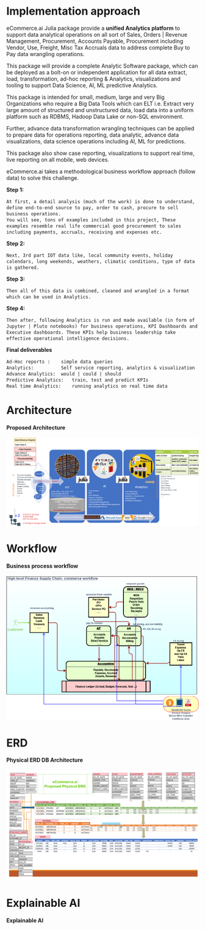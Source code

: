# Implementation approach

eCommerce.ai Julia package provide a **unified Analytics platform** to support data analytical operations on all sort of Sales, Orders | Revenue  Management, Procurement, Accounts Payable, Procurement including Vendor, Use, Freight, Misc Tax Accruals data to address complete Buy to Pay data wrangling operations.

This package will provide a complete Analytic Software package, which can be deployed as a bolt-on or independent application for all data extract, load, transformation, ad-hoc reporting & Analytics, visualizations and tooling to support Data Science, AI, ML predictive Analytics.

This package is intended for small, medium, large and very Big Organizations who require a Big Data Tools which can ELT i.e. Extract very large amount of structured and unstructured data, load data into a uniform platform such as RDBMS, Hadoop Data Lake or non-SQL environment.

Further, advance data transformation wrangling techniques can be applied to prepare data for operations reporting, data analytic, advance data visualizations, data science operations including AI, ML for predictions.

This package also show case reporting, visualizations to support real time, live reporting on all mobile, web devices. 

eCommerce.ai takes a methodological business workflow approach (follow data) to solve this challenge.

**Step 1:**
    
    At first, a detail analysis (much of the work) is done to understand, define end-to-end source to pay, order to cash, procure to sell business operations.
    You will see, tons of examples included in this project, These examples resemble real life commercial good procurement to sales including payments, accruals, receiving and expenses etc.

**Step 2:**
    
    Next, 3rd part IOT data like, local community events, holiday calendars, long weekends, weathers, climatic conditions, type of data is gathered.

**Step 3:**
    
    Then all of this data is combined, cleaned and wrangled in a format which can be used in Analytics.

**Step 4:**
    
    Then after, following Analytics is run and made available (in form of Jupyter | Pluto notebooks) for business operations, KPI Dashboards and Executive dashboards. These KPIs help business leadership take effective operational intelligence decisions.

**Final deliverables**
    
    Ad-Hoc reports :    simple data queries
    Analytics:          Self service reporting, analytics & visualization
    Advance Analytics:  would | could | should
    Predictive Analytics:   train, test and predict KPIs
    Real time Analytics:    running analytics on real time data

# Architecture
#### Proposed Architecture
![Proposed Architecture](https://github.com/AmitXShukla/eCommerce.ai/blob/main/assets/diagrams/architecture.png?raw=true)

# Workflow
#### Business process workflow
![Proposed Workflow](https://github.com/AmitXShukla/eCommerce.ai/blob/main/assets/diagrams/workflow.png?raw=true)

# ERD
#### Physical ERD DB Architecture
![Proposed ERD](https://github.com/AmitXShukla/eCommerce.ai/blob/main/assets/diagrams/erd.png?raw=true)

# Explainable AI
#### Explainable AI